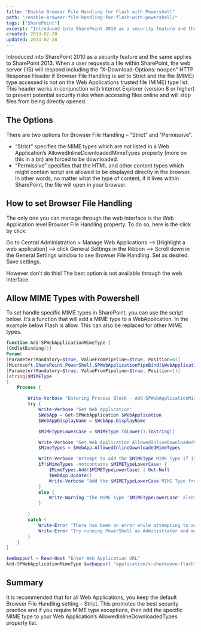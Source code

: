 ```yaml
---
title: "Enable Browser File Handling for Flash with Powershell"
path: "/enable-browser-file-handling-for-flash-with-powershell/"
tags: ["SharePoint"]
excerpt: "Introduced into SharePoint 2010 as a security feature and the same applies to SharePoint 2013. When a user requests a file within SharePoint, the web server (IIS) will respond including the “X-Download-Options: noopen” HTTP Response Header if Browser File Handling is set to Strict and the file (MIME) type accessed is not on the Web Applications trusted file (MIME) type list. This header works in conjunction with Internet Explorer (version 8 or higher) to prevent potential security risks when accessing files online and will stop files from being directly opened."
created: 2013-02-28
updated: 2013-02-28
---
```



Introduced into SharePoint 2010 as a security feature and the same applies to SharePoint 2013. When a user requests a file within SharePoint, the web server (IIS) will respond including the “X-Download-Options: noopen” HTTP Response Header if Browser File Handling is set to Strict and the file (MIME) type accessed is not on the Web Applications trusted file (MIME) type list. This header works in conjunction with Internet Explorer (version 8 or higher) to prevent potential security risks when accessing files online and will stop files from being directly opened.

## The Options

There are two options for Browser File Handling – “Strict” and “Permissive”.

* “Strict” specifies the MIME types which are not listed in a Web Application’s AllowedInlineDownloadedMimeTypes property (more on this in a bit) are forced to be downloaded.
* “Permissive” specifies that the HTML and other content types which might contain script are allowed to be displayed directly in the browser. In other words, no matter what the type of content, if it lives within SharePoint, the file will open in your browser.

## How to set Browser File Handling

The only one you can manage through the web interface is the Web Application level Browser File Handling property. To do so, here is the click by click:

Go to Central Administration > Manage Web Applications –> [Highlight a web application] –> click General Settings in the Ribbon –> Scroll down in the General Settings window to see Browser File Handling. Set as desired. Save settings.

However don’t do this! The best option is not available through the web interface.

## Allow MIME Types with Powershell

To set handle specific MIME types in SharePoint, you can use the script below. It’s a function that will add a MIME type to a WebApplication. In the example below Flash is allow. This can also be replaced for other MIME types.

```powershell
function Add-SPWebApplicationMimeType {
[CmdletBinding()]
Param(
[Parameter(Mandatory=$true, ValueFromPipeline=$true, Position=0)]
[Microsoft.SharePoint.PowerShell.SPWebApplicationPipeBind]$WebApplication,
[Parameter(Mandatory=$true, ValueFromPipeline=$true, Position=1)]
[string]$MIMEType
)
    Process {

        Write-Verbose "Entering Process Block - Add-SPWebApplicationMimeType"
        try {
            Write-Verbose "Get Web Application"
            $WebApp = Get-SPWebApplication $WebApplication
            $WebAppDisplayName = $WebApp.DisplayName

            $MIMETypeLowerCase = $MIMEType.ToLower().ToString()

            Write-Verbose "Get Web Application AllowedInlineDownloadedMimeTypes"
            $MimeTypes = $WebApp.AllowedInlineDownloadedMimeTypes

            Write-Verbose "Attempt to add the $MIMEType MIME Type if it exists in the AllowedInlineDownloadedMimeTypes collection"
            if($MimeTypes -notcontains $MIMETypeLowerCase) {
                $MimeTypes.Add($MIMETypeLowerCase) | Out-Null
                $WebApp.Update()
                Write-Verbose "Add the $MIMETypeLowerCase MIME Type from the AllowedInlineDownloadedMimeTypes collection"
            }
            else {
                Write-Warning "The MIME Type '$MIMETypeLowerCase' already exists in the '$WebAppDisplayName' Web Application. No Add action taken."
            }

        }
        catch {
            Write-Error "There has been an error while attempting to add the specified MIME Type from the AllowedInlineDownloadedMimeTypes collection of the specified Web Application."
            Write-Error "Try running PowerShell as Administrator and make sure you have proper PSShellAdmin permissions to the underlying SPContentDatabase for the specified Web Application"
        }
    }
}

$webappurl = Read-Host "Enter Web Application URL"
Add-SPWebApplicationMimeType $webappurl "application/x-shockwave-flash"
```

## Summary

It is recommended that for all Web Applications, you keep the default Browser File Handling setting – Strict. This promotes the best security practice and if you require MIME type exceptions, then add the specific MIME type to your Web Application’s AllowedInlineDownloadedTypes property list.
